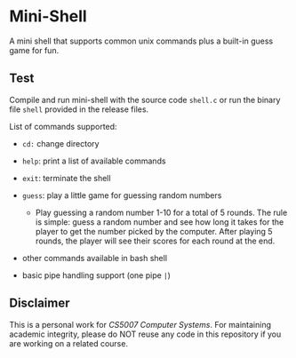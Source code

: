 # Mini-Shell

A mini shell that supports common unix commands plus a built-in guess game for fun.

## Test

Compile and run mini-shell with the source code `shell.c`  or run the binary file `shell` provided in the release files.

List of commands supported:

- `cd:` change directory

- `help`: print a list of available commands

- `exit`: terminate the shell

- `guess`: play a little game for guessing random numbers
  - Play guessing a random number 1-10 for a total of 5 rounds. The rule is simple: guess a random number and see how long it takes for the player to get the number picked by the computer. After playing 5 rounds, the player will see their scores for each round at the end.
- other commands available in bash shell
- basic pipe handling support (one pipe `|`)

## Disclaimer

This is a personal work for *CS5007 Computer Systems*. For maintaining academic integrity, please do NOT reuse any code in this repository if you are working on a related course.

